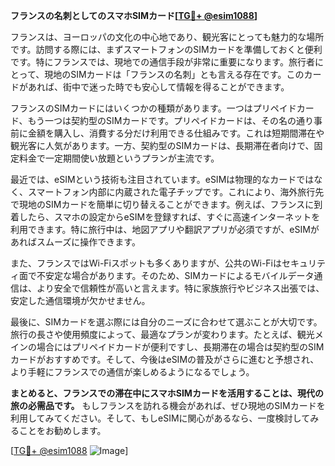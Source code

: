 **フランスの名刺としてのスマホSIMカード[[TG💪+ @esim1088](https://t.me/s/esim1088)]**

フランスは、ヨーロッパの文化の中心地であり、観光客にとっても魅力的な場所です。訪問する際には、まずスマートフォンのSIMカードを準備しておくと便利です。特にフランスでは、現地での通信手段が非常に重要になります。旅行者にとって、現地のSIMカードは「フランスの名刺」とも言える存在です。このカードがあれば、街中で迷った時でも安心して情報を得ることができます。

フランスのSIMカードにはいくつかの種類があります。一つはプリペイドカード、もう一つは契約型のSIMカードです。プリペイドカードは、その名の通り事前に金額を購入し、消費する分だけ利用できる仕組みです。これは短期間滞在や観光客に人気があります。一方、契約型のSIMカードは、長期滞在者向けで、固定料金で一定期間使い放題というプランが主流です。

最近では、eSIMという技術も注目されています。eSIMは物理的なカードではなく、スマートフォン内部に内蔵された電子チップです。これにより、海外旅行先で現地のSIMカードを簡単に切り替えることができます。例えば、フランスに到着したら、スマホの設定からeSIMを登録すれば、すぐに高速インターネットを利用できます。特に旅行中は、地図アプリや翻訳アプリが必須ですが、eSIMがあればスムーズに操作できます。

また、フランスではWi-Fiスポットも多くありますが、公共のWi-Fiはセキュリティ面で不安定な場合があります。そのため、SIMカードによるモバイルデータ通信は、より安全で信頼性が高いと言えます。特に家族旅行やビジネス出張では、安定した通信環境が欠かせません。

最後に、SIMカードを選ぶ際には自分のニーズに合わせて選ぶことが大切です。旅行の長さや使用頻度によって、最適なプランが変わります。たとえば、観光メインの場合にはプリペイドカードが便利ですし、長期滞在の場合は契約型のSIMカードがおすすめです。そして、今後はeSIMの普及がさらに進むと予想され、より手軽にフランスでの通信が楽しめるようになるでしょう。

**まとめると、フランスでの滞在中にスマホSIMカードを活用することは、現代の旅の必需品です。** もしフランスを訪れる機会があれば、ぜひ現地のSIMカードを利用してみてください。そして、もしeSIMに関心があるなら、一度検討してみることをお勧めします。

[[TG💪+ @esim1088](https://t.me/s/esim1088) ![Image](https://i.postimg.cc/Y0z9fWf4/image.png)]